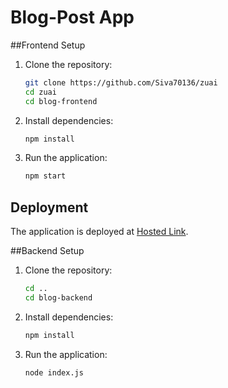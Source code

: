 # Blog-Post App

##Frontend Setup

1. Clone the repository:
    ```bash
    git clone https://github.com/Siva70136/zuai
    cd zuai
    cd blog-frontend
    ```

2. Install dependencies:
    ```bash
    npm install
    ```

3. Run the application:
    ```bash
    npm start
    ```

## Deployment
The application is deployed at [Hosted Link](https://zuai-six.vercel.app).

##Backend Setup

1. Clone the repository:
    ```bash
    cd ..
    cd blog-backend
    ```

2. Install dependencies:
    ```bash
    npm install
    ```

3. Run the application:
    ```bash
    node index.js
    ```
